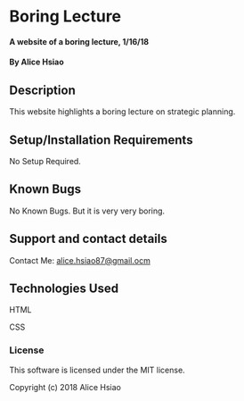 # Boring Lecture

#### A website of a boring lecture, 1/16/18

#### By Alice Hsiao

## Description

This website highlights a boring lecture on strategic planning.

## Setup/Installation Requirements

No Setup Required.

## Known Bugs

No Known Bugs. But it is very very boring.

## Support and contact details

Contact Me: alice.hsiao87@gmail.ocm

## Technologies Used

HTML

CSS

### License

This software is licensed under the MIT license.

Copyright (c) 2018 Alice Hsiao
